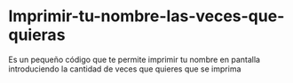 # Imprimir-tu-nombre-las-veces-que-quieras
Es un pequeño código que te permite imprimir tu nombre en pantalla introduciendo la cantidad de veces que quieres que se imprima
